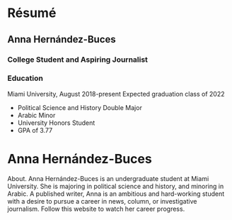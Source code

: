 
# Résumé
## Anna Hernández-Buces
### College Student and Aspiring Journalist
### Education
Miami University, August 2018-present
Expected graduation class of 2022
- Political Science and History Double Major
- Arabic Minor
- University Honors Student
- GPA of 3.77
# Anna Hernández-Buces
About.
Anna Hernández-Buces is an undergraduate student at Miami University.
She is majoring in political science and history, and minoring in Arabic.
A published writer, Anna is an ambitious and hard-working student with a desire
to pursue a career in news, column, or investigative journalism.
Follow this website to watch her career progress.